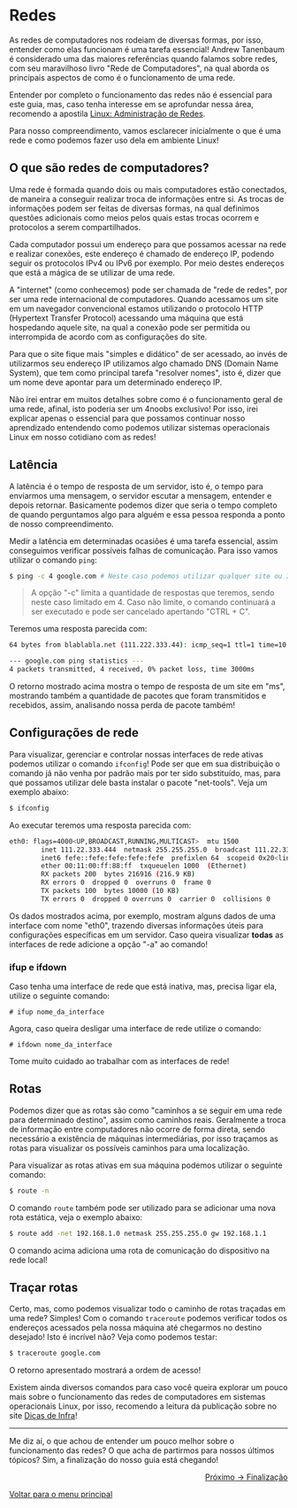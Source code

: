 # Redes

As redes de computadores nos rodeiam de diversas formas, por isso, entender como elas funcionam é uma tarefa essencial! Andrew Tanenbaum é considerado uma das maiores referências quando falamos sobre redes, com seu maravilhoso livro "Rede de Computadores", na qual aborda os principais aspectos de como é o funcionamento de uma rede.

Entender por completo o funcionamento das redes não é essencial para este guia, mas, caso tenha interesse em se aprofundar nessa área, recomendo a apostila [Linux: Administração de Redes](https://www.inf.pucrs.br/~benso/gerencia_redes/2005/manuais/Administracao%20de%20Redes.pdf).

Para nosso compreendimento, vamos esclarecer inicialmente o que é uma rede e como podemos fazer uso dela em ambiente Linux!

## O que são redes de computadores?

Uma rede é formada quando dois ou mais computadores estão conectados, de maneira a conseguir realizar troca de informações entre si. As trocas de informações podem ser feitas de diversas formas, na qual definimos questões adicionais como meios pelos quais estas trocas ocorrem e protocolos a serem compartilhados.

Cada computador possui um endereço para que possamos acessar na rede e realizar conexões, este endereço é chamado de endereço IP, podendo seguir os protocolos IPv4 ou IPv6 por exemplo. Por meio destes endereços que está a mágica de se utilizar de uma rede.

A "internet" (como conhecemos) pode ser chamada de "rede de redes", por ser uma rede internacional de computadores. Quando acessamos um site em um navegador convencional estamos utilizando o protocolo HTTP (Hypertext Transfer Protocol) acessando uma máquina que está hospedando aquele site, na qual a conexão pode ser permitida ou interrompida de acordo com as configurações do site.

Para que o site fique mais "simples e didático" de ser acessado, ao invés de utilizarmos seu endereço IP utilizamos algo chamado DNS (Domain Name System), que tem como principal tarefa "resolver nomes", isto é, dizer que um nome deve apontar para um determinado endereço IP.

Não irei entrar em muitos detalhes sobre como é o funcionamento geral de uma rede, afinal, isto poderia ser um 4noobs exclusivo! Por isso, irei explicar apenas o essencial para que possamos continuar nosso aprendizado entendendo como podemos utilizar sistemas operacionais Linux em nosso cotidiano com as redes!

## Latência

A latência é o tempo de resposta de um servidor, isto é, o tempo para enviarmos uma mensagem, o servidor escutar a mensagem, entender e depois retornar. Basicamente podemos dizer que seria o tempo completo de quando perguntamos algo para alguém e essa pessoa responda a ponto de nosso compreendimento.

Medir a latência em determinadas ocasiões é uma tarefa essencial, assim conseguimos verificar possíveis falhas de comunicação. Para isso vamos utilizar o comando `ping`:

```sh
$ ping -c 4 google.com # Neste caso podemos utilizar qualquer site ou IP
```
> A opção "-c" limita a quantidade de respostas que teremos, sendo neste caso limitado em 4. Caso não limite, o comando continuará a ser executado e pode ser cancelado apertando "CTRL + C".

Teremos uma resposta parecida com:

```sh
64 bytes from blablabla.net (111.222.333.44): icmp_seq=1 ttl=1 time=10 ms

--- google.com ping statistics ---
4 packets transmitted, 4 received, 0% packet loss, time 3000ms
```

O retorno mostrado acima mostra o tempo de resposta de um site em "ms", mostrando também a quantidade de pacotes que foram transmitidos e recebidos, assim, analisando nossa perda de pacote também!

## Configurações de rede

Para visualizar, gerenciar e controlar nossas interfaces de rede ativas podemos utilizar o comando `ifconfig`! Pode ser que em sua distribuição o comando já não venha por padrão mais por ter sido substituído, mas, para que possamos utilizar dele basta instalar o pacote "net-tools". Veja um exemplo abaixo:

```sh
$ ifconfig
```

Ao executar teremos uma resposta parecida com:

```sh
eth0: flags=4000<UP,BROADCAST,RUNNING,MULTICAST>  mtu 1500
        inet 111.22.333.444  netmask 255.255.255.0  broadcast 111.22.333.555
        inet6 fefe::fefe:fefe:fefe:fefe  prefixlen 64  scopeid 0x20<link>
        ether 00:11:00:ff:88:ff  txqueuelen 1000  (Ethernet)
        RX packets 200  bytes 216916 (216.9 KB)
        RX errors 0  dropped 0  overruns 0  frame 0
        TX packets 100  bytes 10000 (10 KB)
        TX errors 0  dropped 0 overruns 0  carrier 0  collisions 0
```

Os dados mostrados acima, por exemplo, mostram alguns dados de uma interface com nome "eth0", trazendo diversas informações úteis para configurações específicas em um servidor. Caso queira visualizar **todas** as interfaces de rede adicione a opção "-a" ao comando!

### ifup e ifdown

Caso tenha uma interface de rede que está inativa, mas, precisa ligar ela, utilize o seguinte comando:

```
# ifup nome_da_interface
```

Agora, caso queira desligar uma interface de rede utilize o comando:

```
# ifdown nome_da_interface
```

Tome muito cuidado ao trabalhar com as interfaces de rede!

## Rotas

Podemos dizer que as rotas são como "caminhos a se seguir em uma rede para determinado destino", assim como caminhos reais. Geralmente a troca de informação entre computadores não ocorre de forma direta, sendo necessário a existência de máquinas intermediárias, por isso traçamos as rotas para visualizar os possíveis caminhos para uma localização.

Para visualizar as rotas ativas em sua máquina podemos utilizar o seguinte comando:

```sh
$ route -n
```

O comando `route` também pode ser utilizado para se adicionar uma nova rota estática, veja o exemplo abaixo:

```sh
$ route add -net 192.168.1.0 netmask 255.255.255.0 gw 192.168.1.1
```

O comando acima adiciona uma rota de comunicação do dispositivo na rede local!

## Traçar rotas

Certo, mas, como podemos visualizar todo o caminho de rotas traçadas em uma rede? Simples! Com o comando `traceroute` podemos verificar todos os endereços acessados pela nossa máquina até chegarmos no destino desejado! Isto é incrível não? Veja como podemos testar:

```sh
$ traceroute google.com
```

O retorno apresentado mostrará a ordem de acesso!

Existem ainda diversos comandos para caso você queira explorar um pouco mais sobre o funcionamento das redes de computadores em sistemas operacionais Linux, por isso, recomendo a leitura da publicação sobre no site [Dicas de Infra](https://dicasdeinfra.com.br/13-comandos-para-gerenciar-rede-no-linux/)!

---

Me diz aí, o que achou de entender um pouco melhor sobre o funcionamento das redes? O que acha de partirmos para nossos últimos tópicos? Sim, a finalização do nosso guia está chegando!

<p align="right">
  <a href="https://github.com/lanjoni/lpi4noobs/blob/main/content/finalizacao">Próximo -> Finalização</a>
</p>

<p align="left">
  <a href="https://github.com/lanjoni/lpi4noobs#roadmap">Voltar para o menu principal</a>
</p>
